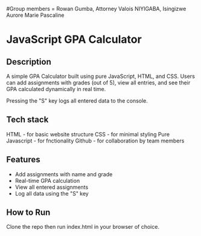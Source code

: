 #Group members = Rowan Gumba, Attorney Valois NIYIGABA, Isingizwe Aurore Marie Pascaline

# JavaScript GPA Calculator

## Description
A simple GPA Calculator built using pure JavaScript, HTML, and CSS. Users can add assignments with grades (out of 5), view all entries, and see their GPA calculated dynamically in real time.

Pressing the "S" key logs all entered data to the console. 

## Tech stack
HTML - for basic website structure
CSS  - for minimal styling
Pure Javascript - for fnctionality
Github - for collaboration by team members

## Features
- Add assignments with name and grade
- Real-time GPA calculation
- View all entered assignments
- Log all data using the "S" key

## How to Run
Clone the repo then run index.html in your browser of choice.

